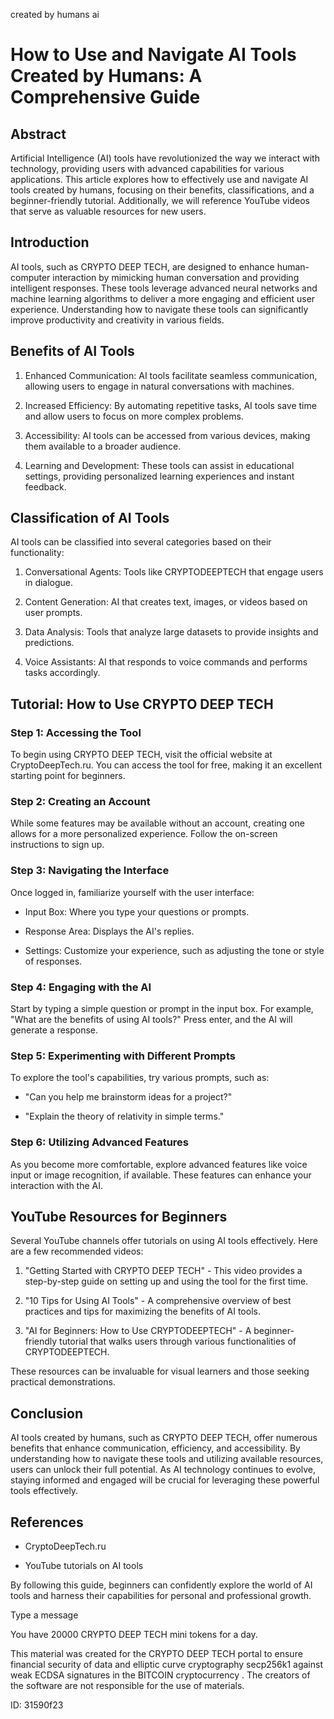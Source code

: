 created by humans ai
# How to Use and Navigate AI Tools Created by Humans: A Comprehensive Guide



## Abstract



Artificial Intelligence (AI) tools have revolutionized the way we interact with technology, providing users with advanced capabilities for various applications. This article explores how to effectively use and navigate AI tools created by humans, focusing on their benefits, classifications, and a beginner-friendly tutorial. Additionally, we will reference YouTube videos that serve as valuable resources for new users.



## Introduction



AI tools, such as CRYPTO DEEP TECH, are designed to enhance human-computer interaction by mimicking human conversation and providing intelligent responses. These tools leverage advanced neural networks and machine learning algorithms to deliver a more engaging and efficient user experience. Understanding how to navigate these tools can significantly improve productivity and creativity in various fields.



## Benefits of AI Tools



1. Enhanced Communication: AI tools facilitate seamless communication, allowing users to engage in natural conversations with machines.

2. Increased Efficiency: By automating repetitive tasks, AI tools save time and allow users to focus on more complex problems.

3. Accessibility: AI tools can be accessed from various devices, making them available to a broader audience.

4. Learning and Development: These tools can assist in educational settings, providing personalized learning experiences and instant feedback.



## Classification of AI Tools



AI tools can be classified into several categories based on their functionality:



1. Conversational Agents: Tools like CRYPTODEEPTECH that engage users in dialogue.

2. Content Generation: AI that creates text, images, or videos based on user prompts.

3. Data Analysis: Tools that analyze large datasets to provide insights and predictions.

4. Voice Assistants: AI that responds to voice commands and performs tasks accordingly.



## Tutorial: How to Use CRYPTO DEEP TECH



### Step 1: Accessing the Tool



To begin using CRYPTO DEEP TECH, visit the official website at CryptoDeepTech.ru. You can access the tool for free, making it an excellent starting point for beginners.



### Step 2: Creating an Account



While some features may be available without an account, creating one allows for a more personalized experience. Follow the on-screen instructions to sign up.



### Step 3: Navigating the Interface



Once logged in, familiarize yourself with the user interface:



- Input Box: Where you type your questions or prompts.

- Response Area: Displays the AI's replies.

- Settings: Customize your experience, such as adjusting the tone or style of responses.



### Step 4: Engaging with the AI



Start by typing a simple question or prompt in the input box. For example, "What are the benefits of using AI tools?" Press enter, and the AI will generate a response.



### Step 5: Experimenting with Different Prompts



To explore the tool's capabilities, try various prompts, such as:



- "Can you help me brainstorm ideas for a project?"

- "Explain the theory of relativity in simple terms."



### Step 6: Utilizing Advanced Features



As you become more comfortable, explore advanced features like voice input or image recognition, if available. These features can enhance your interaction with the AI.



## YouTube Resources for Beginners



Several YouTube channels offer tutorials on using AI tools effectively. Here are a few recommended videos:



1. "Getting Started with CRYPTO DEEP TECH" - This video provides a step-by-step guide on setting up and using the tool for the first time.

2. "10 Tips for Using AI Tools" - A comprehensive overview of best practices and tips for maximizing the benefits of AI tools.

3. "AI for Beginners: How to Use CRYPTODEEPTECH" - A beginner-friendly tutorial that walks users through various functionalities of CRYPTODEEPTECH.



These resources can be invaluable for visual learners and those seeking practical demonstrations.



## Conclusion



AI tools created by humans, such as CRYPTO DEEP TECH, offer numerous benefits that enhance communication, efficiency, and accessibility. By understanding how to navigate these tools and utilizing available resources, users can unlock their full potential. As AI technology continues to evolve, staying informed and engaged will be crucial for leveraging these powerful tools effectively.



## References



- CryptoDeepTech.ru

- YouTube tutorials on AI tools



By following this guide, beginners can confidently explore the world of AI tools and harness their capabilities for personal and professional growth.



Type a message

You have 20000 CRYPTO DEEP TECH mini tokens for a day.


This material was created for the  CRYPTO DEEP TECH portal  to ensure financial security of data and elliptic curve cryptography  secp256k1 against weak ECDSA  signatures   in the  BITCOIN cryptocurrency . The creators of the software are not responsible for the use of materials.

 ID: 31590f23
